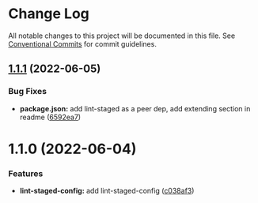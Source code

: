 # Change Log

All notable changes to this project will be documented in this file.
See [Conventional Commits](https://conventionalcommits.org) for commit guidelines.

## [1.1.1](https://github.com/waldronmatt/shareable-configs/compare/@waldronmatt/lint-staged-config@1.1.0...@waldronmatt/lint-staged-config@1.1.1) (2022-06-05)


### Bug Fixes

* **package.json:** add lint-staged as a peer dep, add extending section in readme ([6592ea7](https://github.com/waldronmatt/shareable-configs/commit/6592ea7907b0bc3e15ec28c6e2704e132de14d20))





# 1.1.0 (2022-06-04)

### Features

- **lint-staged-config:** add lint-staged-config ([c038af3](https://github.com/waldronmatt/shareable-configs/commit/c038af3c8a12da4b3d695603d1b9ed1c9e924a66))
